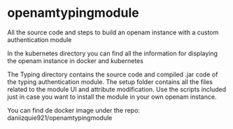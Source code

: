# openamtypingmodule
All the source code and steps to build an openam instance with a custom authentication module 

In the kubernetes directory you can find all the information for displaying the openam instance in docker and kubernetes

The Typing directory contains the source code and compiled .jar code of the typing authentication module.
The setup folder contains all the files related to the module UI and attribute modification. 
Use the scripts included just in case you want to install the module in your own openam instance.

You can find de docker image under the repo:
daniizquie921/openamtypingmodule
